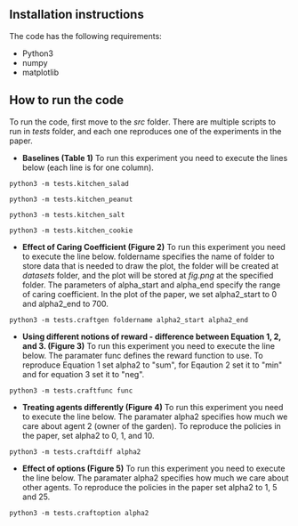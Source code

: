 
## Installation instructions

The code has the following requirements: 

- Python3
- numpy
- matplotlib


## How to run the code

To run the code, first move to the *src* folder. There are multiple scripts to run in *tests* folder, and each one reproduces one of the experiments in the paper. 

- **Baselines (Table 1)**
To run this experiment you need to execute the lines below (each line is for one column). 
```
python3 -m tests.kitchen_salad
```
```
python3 -m tests.kitchen_peanut
```
```
python3 -m tests.kitchen_salt
```
```
python3 -m tests.kitchen_cookie
```

- **Effect of Caring Coefficient (Figure 2)** 
To run this experiment you need to execute the line below. foldername specifies the name of folder to store data that is needed to draw the plot, the folder will be created at *datasets* folder, and the plot will be stored at *fig.png* at the specified folder. The parameters of alpha_start and alpha_end specify the range of caring coefficient. In the plot of the paper, we set alpha2_start to 0 and alpha2_end to 700. 

```
python3 -m tests.craftgen foldername alpha2_start alpha2_end 
```

- **Using different notions of reward - difference between Equation 1, 2, and 3. (Figure 3)**
To run this experiment you need to execute the line below. The paramater func defines the reward function to use. To reproduce Equation 1 set alpha2 to "sum", for Eqaution 2 set it to "min" and for equation 3 set it to "neg".

```
python3 -m tests.craftfunc func
```

- **Treating agents differently (Figure 4)**
To run this experiment you need to execute the line below. The paramater alpha2 specifies how much we care about agent 2 (owner of the garden). To reproduce the policies in the paper, set alpha2 to 0, 1, and 10. 

```
python3 -m tests.craftdiff alpha2
```

- **Effect of options (Figure 5)**
To run this experiment you need to execute the line below. The paramater alpha2 specifies how much we care about other agents. To reproduce the policies in the paper set alpha2 to 1, 5 and 25.

```
python3 -m tests.craftoption alpha2
```
